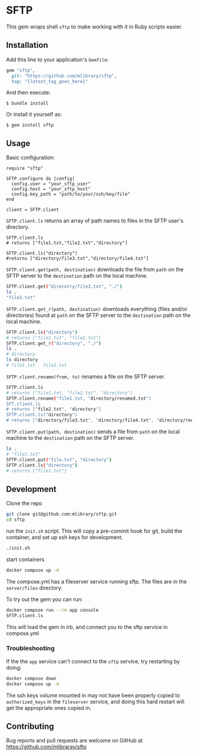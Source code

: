 # SFTP

This gem wraps shell `sftp` to make working with it in Ruby scripts easier.

## Installation

Add this line to your application's `Gemfile`:

```ruby
gem "sftp",
  git: "https://github.com/mlibrary/sftp",
  tag: "{latest_tag_goes_here}"
```

And then execute:

    $ bundle install

Or install it yourself as:

    $ gem install sftp

## Usage

Basic configuration:
```
require "sftp"

SFTP.configure do |config|
  config.user = "your_sftp_user"
  config.host = "your_sftp_host"
  config.key_path = "path/to/your/ssh/key/file"
end

client = SFTP.client
```

`SFTP.client.ls` returns an array of path names to files in the SFTP user's directory.

```
SFTP.client.ls
# returns ["file1.txt,"file2.txt","directory"]

SFTP.client.ls("directory")
#returns ["directory/file3.txt","directory/file4.txt"]
```

`SFTP.client.get(path, destination)` downloads the file from `path` on the SFTP server to the `destination` path on the local machine.

```sh
SFTP.client.get("direcotry/file3.txt", "./")
ls .
"file3.txt"
```

`SFTP.client.get_r(path, destination)` downloads everything (files and/or directories) found at `path` on the SFTP server to the `destination` path on the local machine.
```sh
SFTP.client.ls("directory")
# returns ["file1.txt", "file2.txt"]
SFTP.client.get_r("directory", "./")
ls .
# directory
ls directory
# file1.txt   file2.txt
```

`SFTP.client.rename(from, to)` renames a file on the SFTP server.

```sh
SFTP.client.ls
# returns ["file1.txt, "file2.txt", "directory"]
SFTP.client.rename("file1.txt, "directory/renamed.txt")
SFT.client.ls
# returns ["file2.txt", "directory"]
SFTP.client.ls("directory")
# returns ["directory/file3.txt", "directory/file4.txt", "directory/renamed.txt"]
```

`SFTP.client.put(path, destination)` sends a file from `path` on the local machine to the `destination` path on the SFTP server.

```sh
ls .
# "file1.txt"
SFTP.client.put("file.txt", "directory")
SFTP.client.ls("directory")
# returns ["file1.txt"]
```

## Development

Clone the repo

```bash
git clone git@github.com:mlibrary/sftp.git
cd sftp
```

run the `init.sh` script. This will copy a pre-commit hook for git, build the
container, and set up ssh keys for development. 
```bash
./init.sh
```
start containers

```bash
docker compose up -d
```

The compose.yml has a fileserver service running sftp. The files are in the
`server/files` directory. 

To try out the gem you can run:
```bash
docker compose run --rm app console
SFTP.client.ls
```

This will load the gem in irb, and connect you to the sftp service in compose.yml

### Troubleshooting
If the the `app` service can't connect to the `sftp` service, try restarting by
doing:
```bash
docker compose down
docker compose up -d
```

The ssh keys volume mounted in may not have been properly copied to
`authorized_keys` in the `fileserver` service, and doing this hard restart will
get the appropriate ones copied in. 

## Contributing

Bug reports and pull requests are welcome on GitHub at
https://github.com/mlibraray/sftp
